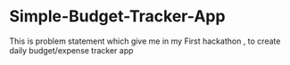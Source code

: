 # Simple-Budget-Tracker-App
This is problem statement which give me in my First hackathon , to create daily budget/expense tracker app 
